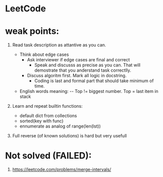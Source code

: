 # LeetCode

# weak points:

1) Read task description as attantive as you can.
	- Think about edge cases
		- Ask interviewer if edge cases are final and correct
			- Speak and discusss as precise as you can. That will demostrate that you anderstand task correctlly.
		- Discuss algoritm first. Mark all logic in docstring.
			- Coding is last and formal part that should take minimum of time.
	- English words meaning:
	-- Top != biggest number. Top = last item in stack

2) Learn and repeat builtin functions:
	- default dict from collections
	- sorted(key with func)
	- ennumerate as analog of range(len(lst))

3) Full reverse (of known solutions) is hard but very usefull

# Not solved (FAILED):
 1) https://leetcode.com/problems/merge-intervals/


 


 